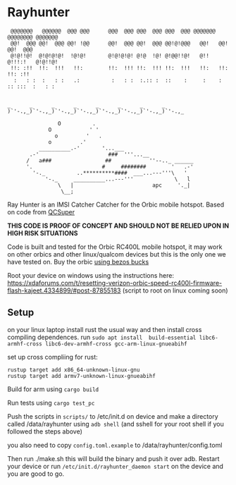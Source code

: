 # Rayhunter

```
 @@@@@@@   @@@@@@  @@@ @@@      @@@  @@@ @@@  @@@ @@@  @@@ @@@@@@@ @@@@@@@@ @@@@@@@ 
 @@!  @@@ @@!  @@@ @@! !@@      @@!  @@@ @@!  @@@ @@!@!@@@   @@!   @@!      @@!  @@@
 @!@!!@!  @!@!@!@!  !@!@!       @!@!@!@! @!@  !@! @!@@!!@!   @!!   @!!!:!   @!@!!@! 
 !!: :!!  !!:  !!!   !!:        !!:  !!! !!:  !!! !!:  !!!   !!:   !!:      !!: :!! 
  :   : :  :   : :   .:          :   : :  :.:: :  ::    :     :    : :: :::  :   : :
                                                                                    
                                               
_      _      _      _      _      _      _      _
)`'-.,_)`'-.,_)`'-.,_)`'-.,_)`'-.,_)`'-.,_)`'-.,_)`'-.,_

                O          .
             O            ' '
               o         '   .
             o         .'
          __________.-'       '...___
       .-'                      ###  '''...__
      /   a###                 ##            ''--.._ ______
      '.                      #     ########        '   .-'
        '-._          ..**********####  ___...---'''\   '
            '-._     __________...---'''             \   l
                \   |                         apc     '._|
                 \__;
```

Ray Hunter is an IMSI Catcher Catcher for the Orbic mobile hotspot. Based on code from [QCSuper](https://github.com/P1sec/QCSuper)

**THIS CODE IS PROOF OF CONCEPT AND SHOULD NOT BE RELIED UPON IN HIGH RISK SITUATIONS**

Code is built and tested for the Orbic RC400L mobile hotspot, it may work on other orbics and other 
linux/qualcom devices but this is the only one we have tested on. Buy the orbic [using bezos bucks](https://www.amazon.com/gp/product/B09CLS6Z7X/)

Root your device on windows using the instructions here: https://xdaforums.com/t/resetting-verizon-orbic-speed-rc400l-firmware-flash-kajeet.4334899/#post-87855183
(script to root on linux coming soon) 



## Setup
on your linux laptop install rust the usual way and then install cross compiling dependences. 
run `sudo apt install  build-essential libc6-armhf-cross libc6-dev-armhf-cross gcc-arm-linux-gnueabihf`

set up cross compliing for rust:
```
rustup target add x86_64-unknown-linux-gnu
rustup target add armv7-unknown-linux-gnueabihf
```

Build for arm using `cargo build` 

Run tests using `cargo test_pc`


Push the scripts in `scripts/` to /etc/init.d  on device and make a directory called /data/rayhunter using `adb shell` (and sshell for your root shell if you followed the steps above) 

you also need to copy `config.toml.example` to /data/rayhunter/config.toml

Then run ./make.sh this will build the binary and push it over adb. Restart your device or run `/etc/init.d/rayhunter_daemon start` on the device and you are good to go. 
